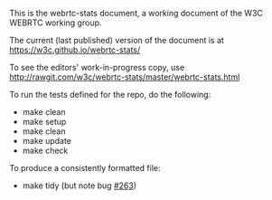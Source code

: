 This is the webrtc-stats document, a working document of the W3C
WEBRTC working group.

The current (last published) version of the document is at https://w3c.github.io/webrtc-stats/

To see the editors' work-in-progress copy, use http://rawgit.com/w3c/webrtc-stats/master/webrtc-stats.html

To run the tests defined for the repo, do the following:
* make clean
* make setup
* make clean
* make update
* make check

To produce a consistently formatted file:
* make tidy (but note bug [#263](https://github.com/w3c/webrtc-stats/issues/263))
